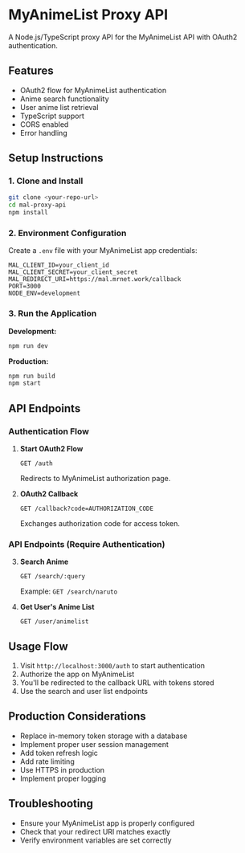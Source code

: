 # MyAnimeList Proxy API

A Node.js/TypeScript proxy API for the MyAnimeList API with OAuth2 authentication.

## Features

- OAuth2 flow for MyAnimeList authentication
- Anime search functionality
- User anime list retrieval
- TypeScript support
- CORS enabled
- Error handling

## Setup Instructions

### 1. Clone and Install

```bash
git clone <your-repo-url>
cd mal-proxy-api
npm install
```

### 2. Environment Configuration

Create a `.env` file with your MyAnimeList app credentials:

```env
MAL_CLIENT_ID=your_client_id
MAL_CLIENT_SECRET=your_client_secret
MAL_REDIRECT_URI=https://mal.mrnet.work/callback
PORT=3000
NODE_ENV=development
```

### 3. Run the Application

**Development:**
```bash
npm run dev
```

**Production:**
```bash
npm run build
npm start
```

## API Endpoints

### Authentication Flow

1. **Start OAuth2 Flow**
   ```
   GET /auth
   ```
   Redirects to MyAnimeList authorization page.

2. **OAuth2 Callback**
   ```
   GET /callback?code=AUTHORIZATION_CODE
   ```
   Exchanges authorization code for access token.

### API Endpoints (Require Authentication)

3. **Search Anime**
   ```
   GET /search/:query
   ```
   Example: `GET /search/naruto`

4. **Get User's Anime List**
   ```
   GET /user/animelist
   ```

## Usage Flow

1. Visit `http://localhost:3000/auth` to start authentication
2. Authorize the app on MyAnimeList
3. You'll be redirected to the callback URL with tokens stored
4. Use the search and user list endpoints

## Production Considerations

- Replace in-memory token storage with a database
- Implement proper user session management
- Add token refresh logic
- Add rate limiting
- Use HTTPS in production
- Implement proper logging

## Troubleshooting

- Ensure your MyAnimeList app is properly configured
- Check that your redirect URI matches exactly
- Verify environment variables are set correctly
